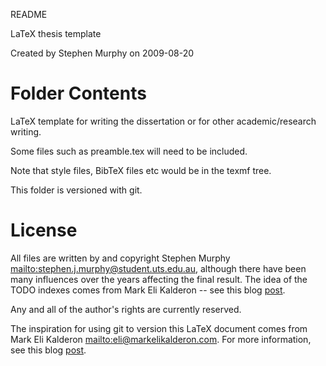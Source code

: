 README

LaTeX thesis template

Created by Stephen Murphy on 2009-08-20

# Folder Contents

LaTeX template for writing the dissertation or for other academic/research writing.

Some files such as preamble.tex will need to be included.

Note that style files, BibTeX files etc would be in the texmf tree.

This folder is versioned with git.

# License

All files are written by and copyright Stephen Murphy <mailto:stephen.j.murphy@student.uts.edu.au>, although there have been many influences over the years affecting the final result. The idea of the TODO indexes comes from Mark Eli Kalderon -- see this blog [post](http://markelikalderon.com/blog/2008/11/23/latex-todo/).

Any and all of the author's rights are currently reserved.

The inspiration for using git to version this LaTeX document comes from Mark Eli Kalderon <mailto:eli@markelikalderon.com>. For more information, see this blog [post](http://markelikalderon.com/blog/2008/07/31/keeping-your-latex-preamble-in-a-git-submodule/).